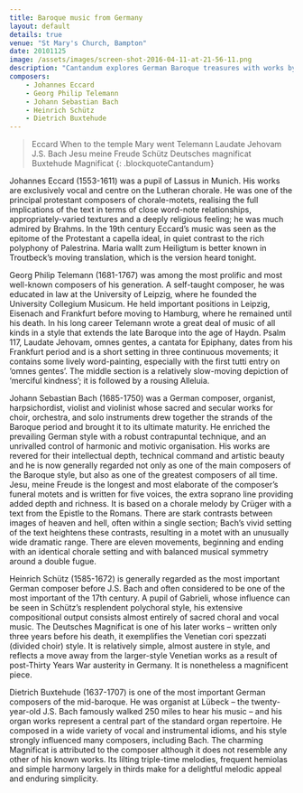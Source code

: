 ```yaml
---
title: Baroque music from Germany
layout: default
details: true
venue: "St Mary's Church, Bampton"
date: 20101125
image: /assets/images/screen-shot-2016-04-11-at-21-56-11.png
description: "Cantandum explores German Baroque treasures with works by Eccard, Telemann, Bach, Schütz and Buxtehude at St Mary's Church, Bampton."
composers:
    - Johannes Eccard
    - Georg Philip Telemann
    - Johann Sebastian Bach
    - Heinrich Schütz
    - Dietrich Buxtehude
---
```

> Eccard When to the temple Mary went
> Telemann Laudate Jehovam
> J.S. Bach Jesu meine Freude
> Schütz Deutsches magnificat
> Buxtehude Magnificat
{: .blockquoteCantandum}

Johannes Eccard (1553-1611) was a pupil of Lassus in Munich.  His works are exclusively vocal and centre on the Lutheran chorale.  He was one of the principal protestant composers of chorale-motets, realising the full implications of the text in terms of close word-note relationships, appropriately-varied textures and a deeply religious feeling; he was much admired by Brahms.  In the 19th century Eccard’s music was seen as the epitome of the Protestant a capella ideal, in quiet contrast to the rich polyphony of Palestrina.  Maria wallt zum Heiligtum is better known in Troutbeck’s moving translation, which is the version heard tonight.

Georg Philip Telemann (1681-1767) was among the most prolific and most well-known composers of his generation. A self-taught composer, he was educated in law at the University of Leipzig, where he founded the University Collegium Musicum.  He held important positions in Leipzig, Eisenach and Frankfurt before moving to Hamburg, where he remained until his death.  In his long career Telemann wrote a great deal of music of all kinds in a style that extends the late Baroque into the age of Haydn.  Psalm 117, Laudate Jehovam, omnes gentes, a cantata for Epiphany, dates from his Frankfurt period and is a short setting in three continuous movements; it contains some lively word-painting, especially with the first tutti entry on ‘omnes gentes’.  The middle section is a relatively slow-moving depiction of ‘merciful kindness’; it is followed by a rousing Alleluia.

Johann Sebastian Bach (1685-1750) was a German composer, organist, harpsichordist, violist and violinist whose sacred and secular works for choir, orchestra, and solo instruments drew together the strands of the Baroque period and brought it to its ultimate maturity.  He enriched the prevailing German style with a robust contrapuntal technique, and an unrivalled control of harmonic and motivic organisation.  His works are revered for their intellectual depth, technical command and artistic beauty and he is now generally regarded not only as one of the main composers of the Baroque style, but also as one of the greatest composers of all time.  Jesu, meine Freude is the longest and most elaborate of the composer’s funeral motets and is written for five voices, the extra soprano line providing added depth and richness.  It is based on a chorale melody by Crüger with a text from the Epistle to the Romans.  There are stark contrasts between images of heaven and hell, often within a single section; Bach’s vivid setting of the text heightens these contrasts, resulting in a motet with an unusually wide dramatic range.  There are eleven movements, beginning and ending with an identical chorale setting and with balanced musical symmetry around a double fugue.

Heinrich Schütz (1585-1672) is generally regarded as the most important German composer before J.S. Bach and often considered to be one of the most important of the 17th century.  A pupil of Gabrieli, whose influence can be seen in Schütz’s resplendent polychoral style, his extensive compositional output consists almost entirely of sacred choral and vocal music. The Deutsches Magnificat is one of his later works – written only three years before his death, it exemplifies the Venetian cori spezzati (divided choir) style.  It is relatively simple, almost austere in style, and reflects a move away from the larger-style Venetian works as a result of post-Thirty Years War austerity in Germany.  It is nonetheless a magnificent piece.

Dietrich Buxtehude (1637-1707) is one of the most important German composers of the mid-baroque.  He was organist at Lübeck – the twenty-year-old J.S. Bach famously walked 250 miles to hear his music – and his organ works represent a central part of the standard organ repertoire.  He composed in a wide variety of vocal and instrumental idioms, and his style strongly influenced many composers, including Bach.  The charming Magnificat is attributed to the composer although it does not resemble any other of his known works.  Its lilting triple-time melodies, frequent hemiolas and simple harmony largely in thirds make for a delightful melodic appeal and enduring simplicity.